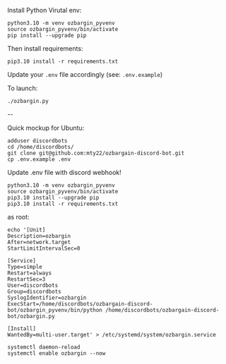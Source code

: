Install Python Virutal env:
```
python3.10 -m venv ozbargin_pyvenv
source ozbargin_pyvenv/bin/activate
pip install --upgrade pip
```

Then install requirements:
```
pip3.10 install -r requirements.txt
```

Update your `.env` file accordingly (see: `.env.example`)

To launch:

```
./ozbargin.py
```

--

Quick mockup for Ubuntu:


```
adduser discordbots
cd /home/discordbots/
git clone git@github.com:mty22/ozbargain-discord-bot.git
cp .env.example .env
```

Update .env file with discord webhook!

```
python3.10 -m venv ozbargin_pyvenv
source ozbargin_pyvenv/bin/activate
pip3.10 install --upgrade pip
pip3.10 install -r requirements.txt
```

as root:
```
echo '[Unit]
Description=ozbargin
After=network.target
StartLimitIntervalSec=0

[Service]
Type=simple
Restart=always
RestartSec=3
User=discordbots
Group=discordbots
SyslogIdentifier=ozbargin
ExecStart=/home/discordbots/ozbargain-discord-bot/ozbargin_pyvenv/bin/python /home/discordbots/ozbargain-discord-bot/ozbargin.py

[Install]
WantedBy=multi-user.target' > /etc/systemd/system/ozbargin.service

systemctl daemon-reload
systemctl enable ozbargin --now
```